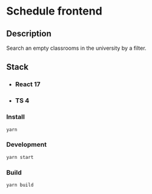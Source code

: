 # Schedule frontend
## Description

Search an empty classrooms in the university by a filter.

## Stack

* ### React 17
* ### TS 4

### Install

```
yarn
```

### Development

```
yarn start
```

### Build

```
yarn build
```

